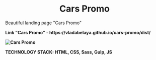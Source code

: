 <h1><center>Cars Promo</center></h1>
<p>Beautiful landing page "Cars Promo"</p>
<p><strong>Link "Cars Promo" - https://vladabelaya.github.io/cars-promo/dist/</p>
<p>
	<img src="https://github.com/VladaBelaya/cars-promo/blob/main/app/images/src/cars-promo.gif" alt="Cars Promo">
</p>

<p><strong>TECHNOLOGY STACK:</strong> HTML, CSS, Sass, Gulp, JS</p>

